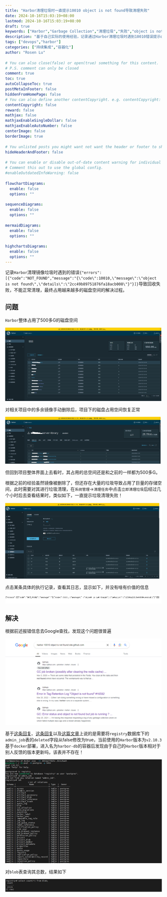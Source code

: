 ```yaml
---
title: "Harbor清理垃圾时一直提示10010 object is not found导致清理失败"
date: 2024-10-16T15:03:19+08:00
lastmod: 2024-10-16T15:03:19+08:00
draft: true
keywords: ["Harbor","Garbage Collection","清理垃圾","失败","object is not found"]
description: "基于自己实际的使用经验，记录通过Harbor清理垃圾时遇到10010错误提示object is not found导致垃圾清理失败时的解决方案"
tags: ["devops","harbor"]
categories: ["持续集成","容器化"]
author: "Rosen Lu"

# You can also close(false) or open(true) something for this content.
# P.S. comment can only be closed
comment: true
toc: true
autoCollapseToc: true
postMetaInFooter: false
hiddenFromHomePage: false
# You can also define another contentCopyright. e.g. contentCopyright: "This is another copyright."
contentCopyright: false
reward: false
mathjax: false
mathjaxEnableSingleDollar: false
mathjaxEnableAutoNumber: false
centerImage: false
borderImage: true

# You unlisted posts you might want not want the header or footer to show
hideHeaderAndFooter: false

# You can enable or disable out-of-date content warning for individual post.
# Comment this out to use the global config.
#enableOutdatedInfoWarning: false

flowchartDiagrams:
  enable: false
  options: ""

sequenceDiagrams: 
  enable: false
  options: ""

mermaidDiagrams: 
  enable: false
  options: ""

highchartsDiagrams: 
  enable: false
  options: ""
---
```


记录`Harbor`清理镜像垃圾时遇到的错误`{"errors":[{"code":"NOT_FOUND","message":"{\"code\":10010,\"message\":\"object is not found\",\"details\":\"2cc49b89751876fa18acb008\"}"}]}`导致回收失败，不能正常清理，最终占用越来越多的磁盘空间的解决过程。

<!--more-->

## 问题

`Harbor`整体占用了500多G的磁盘空间

![Harbor占用了大量的存储空间](/blog_img/devops/can-not-garbage-collection-in-harbor/harbor_disk_usage_large.png "Harbor占用了大量的存储空间")  

对相关项目中的多余镜像手动删除后，项目下的磁盘占用空间恢复正常

![Harbor单个项目占用的磁盘空间](/blog_img/devops/can-not-garbage-collection-in-harbor/harbor_project_disk_usage.png "Harbor单个项目占用的磁盘空间")  

但回到项目整体界面上去看时，其占用的总空间还是和之前的一样都为500多G。

根据之前的经验虽然镜像被删除了，但还存在大量的垃圾导致占用了巨量的存储空间，此时需要对其进行垃圾清理，在`系统管理`->`清理任务`中点击`立即清理垃圾`后经过几个小时后去查看结果时，类似如下，一直提示垃圾清理失败！

![Harbor清理垃圾失败](/blog_img/devops/can-not-garbage-collection-in-harbor/harbar_garbage_collection_failed.png "Harbor清理垃圾失败")  

点击某条具体的执行记录，查看其日志，显示如下，并没有啥有价值的信息

![Harbor清理垃圾错误日志](/blog_img/devops/can-not-garbage-collection-in-harbor/harbar_garbage_collection_error_log.png "Harbor清理垃圾错误日志")  

## 解决

根据前述报错信息去Google查找，发现这个问题很普遍

![相关错误Google搜索结果](/blog_img/devops/can-not-garbage-collection-in-harbor/harbor-garbage-collection-failed-search-result.png "相关错误Google搜索结果")  

基于[这条回复](https://github.com/goharbor/harbor/issues/13440#issuecomment-721318580)、[这条回复](https://github.com/goharbor/harbor/issues/13732#issuecomment-743085175)以及[这篇文章](https://blog.51cto.com/foxhound/2482127)上说的是需要将`registry`数据库下的`admin_job`表的`deleted`字段从false修改为true，当前使用的`Harbor`版本为`v2.10.3`基于`docker`部署，进入名为`harbor-db`的容器后发现由于自己的`Harbor`版本相对于别人反馈的版本更新吗，该表并不存在！

![admin job表不存在](/blog_img/devops/can-not-garbage-collection-in-harbor/admin_job_table_not_exists.png "admin job表不存在") 

对`blob`表查询其总数，结果如下

![blob总数查询](/blog_img/devops/can-not-garbage-collection-in-harbor/postgres-blob-data-count.png "blob总数查询") 